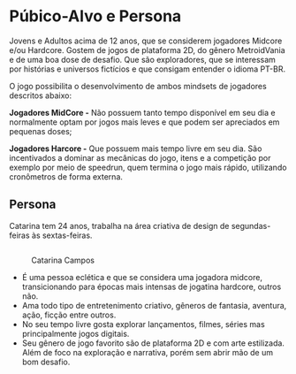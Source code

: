 # Púbico-Alvo e Persona

Jovens e Adultos acima de 12 anos, que se considerem jogadores Midcore e/ou Hardcore. Gostem de jogos de plataforma 2D, do gênero MetroidVania e de uma boa dose de desafio. Que são exploradores, que se interessam por histórias e universos fictícios e que consigam entender o idioma PT-BR.

O jogo possibilita o desenvolvimento de ambos mindsets de jogadores descritos abaixo:

**Jogadores MidCore -** Não possuem tanto tempo disponível em seu dia e normalmente optam por jogos mais leves e que podem ser apreciados em pequenas doses;

**Jogadores Harcore -** Que possuem mais tempo livre em seu dia. São incentivados a dominar as mecânicas do jogo, itens e a competição por exemplo por meio de speedrun, quem termina o jogo mais rápido, utilizando cronômetros de forma externa.

## Persona

Catarina tem 24 anos, trabalha na área criativa de design de segundas-feiras às sextas-feiras.

<figure><img src="../.gitbook/assets/Captura de tela 2023-04-25 115405.png" alt=""><figcaption><p>Catarina Campos</p></figcaption></figure>

* É uma pessoa eclética e que se considera uma jogadora midcore, transicionando para épocas mais intensas de jogatina hardcore, outros não.
* Ama todo tipo de entretenimento criativo, gêneros de fantasia, aventura, ação, ficção entre outros.
* No seu tempo livre gosta explorar lançamentos, filmes, séries mas principalmente jogos digitais.
* Seu gênero de jogo favorito são de plataforma 2D e com arte estilizada. Além de foco na exploração e narrativa, porém sem abrir mão de um bom desafio.

